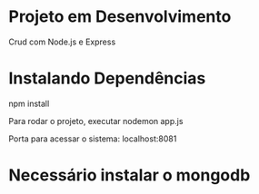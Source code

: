<h1>Projeto em Desenvolvimento</h1>
<p>Crud com Node.js e Express</p>
<h1>Instalando Dependências</h1>
<p>npm install</p>
<p>Para rodar o projeto, executar nodemon app.js</p>
<p>Porta para acessar o sistema: localhost:8081</p>
<h1>Necessário instalar o mongodb</h1>

